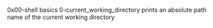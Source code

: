 0x00-shell basics
0-current_working_directory prints an absolute path name of the current working directory 